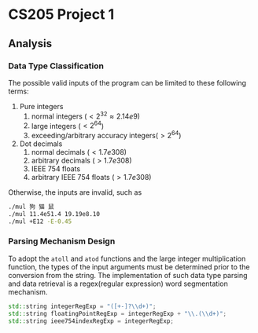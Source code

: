 # CS205 Project 1

## Analysis

### Data Type Classification
The possible valid inputs of the program can be limited to these following terms:

1. Pure integers
   1. normal integers ($<2^{32}\approx 2.14e9$)
   2. large integers ($<2^{64}$)
   3. exceeding/arbitrary accuracy integers($>2^{64}$)
2. Dot decimals
   1. normal decimals ($<1.7e308$)
   2. arbitrary decimals ($>1.7e308$)
   3. IEEE 754 floats
   4. arbitrary IEEE 754 floats ($>1.7e308$)

Otherwise, the inputs are invalid, such as

```bash
./mul 狗 猫 鼠
./mul 11.4e51.4 19.19e8.10
./mul +E12 -E-0.45
```

### Parsing Mechanism Design

To adopt the `atoll` and `atod` functions and the large integer multiplication function, the types of the input arguments must be determined prior to the conversion from the string. The implementation of such data type parsing and data retrieval is a regex(regular expression) word segmentation mechanism.

``` cpp
std::string integerRegExp = "([+-]?\\d+)";
std::string floatingPointRegExp = integerRegExp + "\\.(\\d+)";
std::string ieee754indexRegExp = integerRegExp;
```
